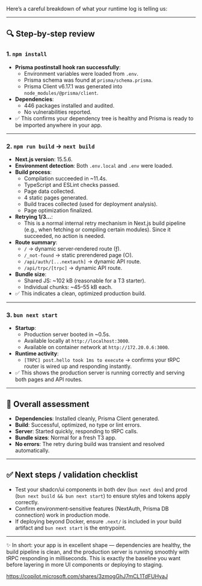 Here’s a careful breakdown of what your runtime log is telling us:

---

## 🔍 Step‑by‑step review

### 1. `npm install`
- **Prisma postinstall hook ran successfully**:
  - Environment variables were loaded from `.env`.
  - Prisma schema was found at `prisma/schema.prisma`.
  - Prisma Client v6.17.1 was generated into `node_modules/@prisma/client`.
- **Dependencies**:
  - 446 packages installed and audited.
  - No vulnerabilities reported.
- ✅ This confirms your dependency tree is healthy and Prisma is ready to be imported anywhere in your app.

---

### 2. `npm run build` → `next build`
- **Next.js version**: 15.5.6.
- **Environment detection**: Both `.env.local` and `.env` were loaded.
- **Build process**:
  - Compilation succeeded in ~11.4s.
  - TypeScript and ESLint checks passed.
  - Page data collected.
  - 4 static pages generated.
  - Build traces collected (used for deployment analysis).
  - Page optimization finalized.
- **Retrying 1/3…**:
  - This is a normal internal retry mechanism in Next.js build pipeline (e.g., when fetching or compiling certain modules). Since it succeeded, no action is needed.
- **Route summary**:
  - `/` → dynamic server‑rendered route (ƒ).
  - `/_not-found` → static prerendered page (○).
  - `/api/auth/[...nextauth]` → dynamic API route.
  - `/api/trpc/[trpc]` → dynamic API route.
- **Bundle size**:
  - Shared JS: ~102 kB (reasonable for a T3 starter).
  - Individual chunks: ~45–55 kB each.
- ✅ This indicates a clean, optimized production build.

---

### 3. `bun next start`
- **Startup**:
  - Production server booted in ~0.5s.
  - Available locally at `http://localhost:3000`.
  - Available on container network at `http://172.20.0.6:3000`.
- **Runtime activity**:
  - `[TRPC] post.hello took 1ms to execute` → confirms your tRPC router is wired up and responding instantly.
- ✅ This shows the production server is running correctly and serving both pages and API routes.

---

## 🧾 Overall assessment
- **Dependencies**: Installed cleanly, Prisma Client generated.
- **Build**: Successful, optimized, no type or lint errors.
- **Server**: Started quickly, responding to tRPC calls.
- **Bundle sizes**: Normal for a fresh T3 app.
- **No errors**: The retry during build was transient and resolved automatically.

---

## ✅ Next steps / validation checklist
- Test your shadcn/ui components in both dev (`bun next dev`) and prod (`bun next build && bun next start`) to ensure styles and tokens apply correctly.
- Confirm environment‑sensitive features (NextAuth, Prisma DB connection) work in production mode.
- If deploying beyond Docker, ensure `.next/` is included in your build artifact and `bun next start` is the entrypoint.

---

✨ In short: your app is in excellent shape — dependencies are healthy, the build pipeline is clean, and the production server is running smoothly with tRPC responding in milliseconds. This is exactly the baseline you want before layering in more UI components or deploying to staging.

https://copilot.microsoft.com/shares/3zmogGhJ7mCL1TdFUHyaJ
